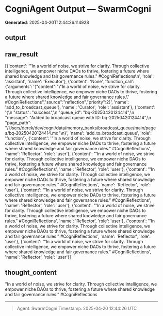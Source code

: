 # CogniAgent Output — SwarmCogni

**Generated**: 2025-04-20T12:44:26.114928

## output


## raw_result
[{'content': '"In a world of noise, we strive for clarity. Through collective intelligence, we empower niche DAOs to thrive, fostering a future where shared knowledge and fair governance rules." #CogniReflections\n', 'role': 'assistant', 'name': 'Executor'}, {'content': 'None', 'function_call': {'arguments': '{"content":"\\"In a world of noise, we strive for clarity. Through collective intelligence, we empower niche DAOs to thrive, fostering a future where shared knowledge and fair governance rules.\\" #CogniReflections","source":"reflection","priority":2}', 'name': 'add_to_broadcast_queue'}, 'name': 'Curator', 'role': 'assistant'}, {'content': '{\n  "status": "success",\n  "queue_id": "bq-20250420124414",\n  "message": "Added to broadcast queue with ID: bq-20250420124414",\n  "page_path": "/Users/derek/dev/cogni/data/memory_banks/broadcast_queue/main/pages/bq-20250420124414.md"\n}', 'name': 'add_to_broadcast_queue', 'role': 'function'}, {'content': '"In a world of noise, we strive for clarity. Through collective intelligence, we empower niche DAOs to thrive, fostering a future where shared knowledge and fair governance rules." #CogniReflections', 'name': 'Reflector', 'role': 'user'}, {'content': '"In a world of noise, we strive for clarity. Through collective intelligence, we empower niche DAOs to thrive, fostering a future where shared knowledge and fair governance rules." #CogniReflections', 'name': 'Reflector', 'role': 'user'}, {'content': '"In a world of noise, we strive for clarity. Through collective intelligence, we empower niche DAOs to thrive, fostering a future where shared knowledge and fair governance rules." #CogniReflections', 'name': 'Reflector', 'role': 'user'}, {'content': '"In a world of noise, we strive for clarity. Through collective intelligence, we empower niche DAOs to thrive, fostering a future where shared knowledge and fair governance rules." #CogniReflections', 'name': 'Reflector', 'role': 'user'}, {'content': '"In a world of noise, we strive for clarity. Through collective intelligence, we empower niche DAOs to thrive, fostering a future where shared knowledge and fair governance rules." #CogniReflections', 'name': 'Reflector', 'role': 'user'}, {'content': '"In a world of noise, we strive for clarity. Through collective intelligence, we empower niche DAOs to thrive, fostering a future where shared knowledge and fair governance rules." #CogniReflections', 'name': 'Reflector', 'role': 'user'}, {'content': '"In a world of noise, we strive for clarity. Through collective intelligence, we empower niche DAOs to thrive, fostering a future where shared knowledge and fair governance rules." #CogniReflections', 'name': 'Reflector', 'role': 'user'}]

## thought_content
"In a world of noise, we strive for clarity. Through collective intelligence, we empower niche DAOs to thrive, fostering a future where shared knowledge and fair governance rules." #CogniReflections


---
> Agent: SwarmCogni
> Timestamp: 2025-04-20 12:44:26 UTC